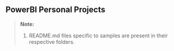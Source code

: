 ## **PowerBI Personal Projects**

> **Note:**
> 1. README.md files specific to samples are present in their respective folders.
